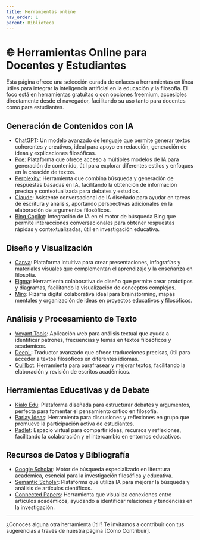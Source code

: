 ```yaml
---
title: Herramientas online
nav_order: 1
parent: Biblioteca
---
```


# 🌐 Herramientas Online para Docentes y Estudiantes

Esta página ofrece una selección curada de enlaces a herramientas en línea útiles para integrar la inteligencia artificial en la educación y la filosofía. El foco está en herramientas gratuitas o con opciones freemium, accesibles directamente desde el navegador, facilitando su uso tanto para docentes como para estudiantes.

## Generación de Contenidos con IA

- [ChatGPT](https://chat.openai.com/): Un modelo avanzado de lenguaje que permite generar textos coherentes y creativos, ideal para apoyo en redacción, generación de ideas y explicaciones filosóficas.
- [Poe](https://poe.com/): Plataforma que ofrece acceso a múltiples modelos de IA para generación de contenido, útil para explorar diferentes estilos y enfoques en la creación de textos.
- [Perplexity](https://www.perplexity.ai/): Herramienta que combina búsqueda y generación de respuestas basadas en IA, facilitando la obtención de información precisa y contextualizada para debates y estudios.
- [Claude](https://claude.ai/): Asistente conversacional de IA diseñado para ayudar en tareas de escritura y análisis, aportando perspectivas adicionales en la elaboración de argumentos filosóficos.
- [Bing Copilot](https://www.bing.com/chat): Integración de IA en el motor de búsqueda Bing que permite interacciones conversacionales para obtener respuestas rápidas y contextualizadas, útil en investigación educativa.

## Diseño y Visualización

- [Canva](https://www.canva.com/): Plataforma intuitiva para crear presentaciones, infografías y materiales visuales que complementan el aprendizaje y la enseñanza en filosofía.
- [Figma](https://www.figma.com/): Herramienta colaborativa de diseño que permite crear prototipos y diagramas, facilitando la visualización de conceptos complejos.
- [Miro](https://miro.com/): Pizarra digital colaborativa ideal para brainstorming, mapas mentales y organización de ideas en proyectos educativos y filosóficos.

## Análisis y Procesamiento de Texto

- [Voyant Tools](https://voyant-tools.org/): Aplicación web para análisis textual que ayuda a identificar patrones, frecuencias y temas en textos filosóficos y académicos.
- [DeepL](https://www.deepl.com/translator): Traductor avanzado que ofrece traducciones precisas, útil para acceder a textos filosóficos en diferentes idiomas.
- [Quillbot](https://quillbot.com/): Herramienta para parafrasear y mejorar textos, facilitando la elaboración y revisión de escritos académicos.

## Herramientas Educativas y de Debate

- [Kialo Edu](https://www.kialo-edu.com/): Plataforma diseñada para estructurar debates y argumentos, perfecta para fomentar el pensamiento crítico en filosofía.
- [Parlay Ideas](https://parlayideas.com/): Herramienta para discusiones y reflexiones en grupo que promueve la participación activa de estudiantes.
- [Padlet](https://padlet.com/): Espacio virtual para compartir ideas, recursos y reflexiones, facilitando la colaboración y el intercambio en entornos educativos.

## Recursos de Datos y Bibliografía

- [Google Scholar](https://scholar.google.com/): Motor de búsqueda especializado en literatura académica, esencial para la investigación filosófica y educativa.
- [Semantic Scholar](https://www.semanticscholar.org/): Plataforma que utiliza IA para mejorar la búsqueda y análisis de artículos científicos.
- [Connected Papers](https://www.connectedpapers.com/): Herramienta que visualiza conexiones entre artículos académicos, ayudando a identificar relaciones y tendencias en la investigación.

---

¿Conoces alguna otra herramienta útil? Te invitamos a contribuir con tus sugerencias a través de nuestra página [Cómo Contribuir].
